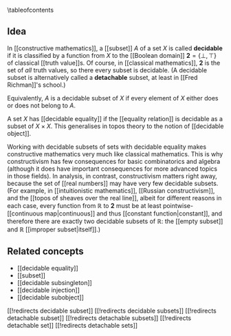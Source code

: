 
\tableofcontents

## Idea

In [[constructive mathematics]], a [[subset]] $A$ of a set $X$ is called __decidable__ if it is classified by a function from $X$ to the [[Boolean domain]] $\mathbf{2} = \{\bot, \top\}$ of classical [[truth value]]s.  Of course, in [[classical mathematics]], $\mathbf{2}$ is the set of *all* truth values, so there every subset is decidable. (A decidable subset is alternatively called a __detachable__ subset, at least in [[Fred Richman]]'s school.)

Equivalently, $A$ is a decidable subset of $X$ if every element of $X$ either does or does not belong to $A$.

A set $X$ has [[decidable equality]] if the [[equality relation]] is decidable as a subset of $X \times X$.  This generalises in topos theory to the notion of [[decidable object]].

Working with decidable subsets of sets with decidable equality makes constructive mathematics very much like classical mathematics.  This is why constructivism has few consequences for basic combinatorics and algebra (although it does have important consequences for more advanced topics in those fields).  In analysis, in contrast, constructivism matters right away, because the set of [[real numbers]] may have very few decidable subsets.  (For example, in [[intuitionistic mathematics]], [[Russian constructivism]], and the [[topos of sheaves over the real line]], albeit for different reasons in each case, every function from $\mathbb{R}$ to $\mathbf{2}$ must be at least pointwise-[[continuous map|continuous]] and thus [[constant function|constant]], and therefore there are exactly two decidable subsets of $\mathbb{R}$: the [[empty subset]] and $\mathbb{R}$ [[improper subset|itself]].)


## Related concepts

* [[decidable equality]]
* [[subset]]
* [[decidable subsingleton]]
* [[decidable injection]]
* [[decidable subobject]]


[[!redirects decidable subset]]
[[!redirects decidable subsets]]
[[!redirects detachable subset]]
[[!redirects detachable subsets]]
[[!redirects detachable set]]
[[!redirects detachable sets]]
